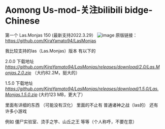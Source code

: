 # Aomong Us-mod-关注bilibili bidge-Chinese
第一个 Las.Monjas 150 (最新支持2022.3.29）
![image](https://user-images.githubusercontent.com/106727385/171749873-c8f42aff-d073-44f2-8ee2-11249ffe049f.png)
 原版链接：https://github.com/KiraYamato94/LasMonjas 
 
 
我比较支持的las（Las.Monjas）版本 有以下的




   2.0.0 下载地址
   *https://github.com/KiraYamato94/LasMonjas/releases/download/2.0/Las.Monjas.2.0.zip* （大约82.2M，挺大的）




   1.5.0 下载地址
   *https://github.com/KiraYamato94/LasMonjas/releases/download/1.5.0/Las.Monjas.1.5.0.zip* (大约123 MB，更大了）
   
里面有详细的东西 （可能没有汉化） 里面的不止有 普通诸神之战（las的） 还有许多小游戏 




例如  僵尸实验室、烫手之竽、山丘之王 等等（个人称呼，不要在意）
